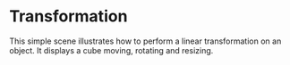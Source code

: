 # Transformation

This simple scene illustrates how to perform a linear transformation on an object.
It displays a cube moving, rotating and resizing.
